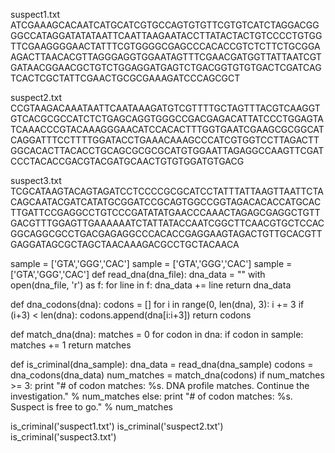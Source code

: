 suspect1.txt
ATCGAAAGCACAATCATGCATCGTGCCAGTGTGTTCGTGTCATCTAGGACGGGGCCATAGGATATATAATTCAATTAAGAATACCTTATACTACTGTCCCCTGTGGTTCGAAGGGGAACTATTTCGTGGGGCGAGCCCACACCGTCTCTTCTGCGGAAGACTTAACACGTTAGGGAGGTGGAATAGTTTCGAACGATGGTTATTAATCGTGATAACGGAACGCTGTCTGGAGGATGAGTCTGACGGTGTGTGACTCGATCAGTCACTCGCTATTCGAACTGCGCGAAAGATCCCAGCGCT

suspect2.txt
CCGTAAGACAAATAATTCAATAAAGATGTCGTTTTGCTAGTTTACGTCAAGGTGTCACGCGCCATCTCTGAGCAGGTGGGCCGACGAGACATTATCCCTGGAGTATCAAACCCGTACAAAGGGAACATCCACACTTTGGTGAATCGAAGCGCGGCATCAGGATTTCCTTTTGGATACCTGAAACAAAGCCCATCGTGGTCCTTAGACTTGGCACACTTACACCTGCAGCGCGCGCATGTGGAATTAGAGGCCAAGTTCGATCCCTACACCGACGTACGATGCAACTGTGTGGATGTGACG

suspect3.txt
TCGCATAAGTACAGTAGATCCTCCCCGCGCATCCTATTTATTAAGTTAATTCTACAGCAATACGATCATATGCGGATCCGCAGTGGCCGGTAGACACACCATGCACTTGATTCCGAGGCCTGTCCCGATATATGAACCCAAACTAGAGCGAGGCTGTTGACGTTTGGAGTTGAAAAAATCTATTATACCAATCGGCTTCAACGTGCTCCACGGCAGGCGCCTGACGAGAGGCCCACACCGAGGAAGTAGACTGTTGCACGTTGAGGATAGCGCTAGCTAACAAAGACGCCTGCTACAACA



sample = ['GTA','GGG','CAC']
sample = ['GTA','GGG','CAC']
sample = ['GTA','GGG','CAC']
def read_dna(dna_file):
  dna_data = ""
  with open(dna_file, 'r') as f:
    for line in f:
      dna_data += line
      return dna_data
    
def dna_codons(dna):
  codons = []
  for i in range(0, len(dna), 3):
    i += 3
    if (i+3) < len(dna):
      codons.append(dna[i:i+3])
  return codons
   
def match_dna(dna):
  matches = 0
  for codon in dna:
    if codon in sample:
      matches += 1
  return matches
  
def is_criminal(dna_sample):
  dna_data = read_dna(dna_sample)
  codons = dna_codons(dna_data)
  num_matches = match_dna(codons)
  if num_matches >= 3:
    print "# of codon matches: %s. DNA profile matches. Continue the investigation." % num_matches
  else:
    print "# of codon matches: %s. Suspect is free to go." % num_matches

is_criminal('suspect1.txt')
is_criminal('suspect2.txt')
is_criminal('suspect3.txt')
